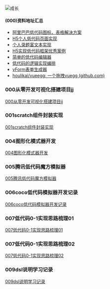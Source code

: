 ![成长](/images/home.png)



  

#### (000)资料地址汇总
- [阿里巴巴低代码图标，表格解决方案](https://xrender.fun/)
- [H5个人低代码页面实现]()
- [个人录题富文本实现]()
- [H5实现低代码框架优秀案例]()
- [简单的低代码编辑器](https://mp.weixin.qq.com/s/llLKRCOLvZSjSO4WfzBgPg)
- [低代码的逻辑实现编排](https://github.com/ascoders/weekly/blob/master/%E5%89%8D%E6%B2%BF%E6%8A%80%E6%9C%AF/197.%E7%B2%BE%E8%AF%BB%E3%80%8A%E4%BD%8E%E4%BB%A3%E7%A0%81%E9%80%BB%E8%BE%91%E7%BC%96%E6%8E%92%E3%80%8B.md)
- [vForm表单生成器](https://gitee.com/nyhxiaoning/VFormBuilds)
- [houlikai/vueegg: 一个拖拽vuegg (github.com)](https://github.com/houlikai/vueegg)


### 000从零开发可视化搭建项目jj
[000从零开发可视化搭建项目jj](/en/17低代码学习和总结/000%E4%BB%8E%E9%9B%B6%E5%BC%80%E5%8F%91%E5%8F%AF%E8%A7%86%E5%8C%96%E6%90%AD%E5%BB%BA%E9%A1%B9%E7%9B%AEjj.md)


### 001scratch组件封装实现
[001scratch组件封装实现](/en/17低代码学习和总结/001scratch%E7%BB%84%E4%BB%B6%E5%B0%81%E8%A3%85%E5%AE%9E%E7%8E%B0.md)

### 004图形化模式器开发
[004图形化模式器开发](/en/17低代码学习和总结/004图形化模式器开发)


### 005腾讯低代码魔方模拟器
[005腾讯低代码魔方模拟器](/en/17低代码学习和总结/005腾讯低代码魔方模拟器)

### 006coco低代码模拟器开发记录
[006coco低代码模拟器开发记录](/en/17低代码学习和总结/006coco低代码模拟器开发记录)

### 007低代码0-1实现思路梳理01
[007低代码0-1实现思路梳理01](/en/17低代码学习和总结/007低代码0到1实现思路梳理01)

### 007低代码0-1实现思路梳理02
[007低代码0-1实现思路梳理02](/en/17低代码学习和总结/007低代码0到1实现思路梳理02)

### 009dsl说明学习记录
[009dsl说明学习记录](/en/17低代码学习和总结/009dsl说明学习记录)